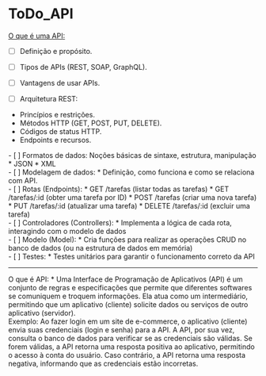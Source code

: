 # ToDo_API

<a href = "#API">O que é uma API: </a> 
- [ ] Definição e propósito.
- [ ] Tipos de APIs (REST, SOAP, GraphQL).
- [ ] Vantagens de usar APIs.

- [ ] Arquitetura REST:
* Princípios e restrições.
* Métodos HTTP (GET, POST, PUT, DELETE).
* Códigos de status HTTP.
* Endpoints e recursos.
<div id="DADOS">
- [ ] Formatos de dados:
Noções básicas de sintaxe, estrutura, manipulação
* JSON
* XML
<div id="MOL_DADOS">
- [ ] Modelagem de dados:
* Definição, como funciona e como se relaciona com API.
<div id="ROUTS">
- [ ] Rotas (Endpoints):
* GET /tarefas (listar todas as tarefas)
* GET /tarefas/:id (obter uma tarefa por ID)
* POST /tarefas (criar uma nova tarefa)
* PUT /tarefas/:id (atualizar uma tarefa)
* DELETE /tarefas/:id (excluir uma tarefa)
<div id="CONTROL">
- [ ] Controladores (Controllers):
* Implementa a lógica de cada rota, interagindo com o modelo de dados
<div id="MODEL">
- [ ] Modelo (Model):
* Cria funções para realizar as operações CRUD no banco de dados (ou na estrutura de dados em memória)
<div id="TESTS">
- [ ] Testes:
* Testes unitários para garantir o funcionamento correto da API
<hr>
 
<div id = "#API"> 
O que é API:
* Uma Interface de Programação de Aplicativos (API) é um conjunto de regras e especificações que permite que diferentes softwares se comuniquem e troquem informações. Ela atua    como um intermediário, permitindo que um aplicativo (cliente) solicite dados ou serviços de outro aplicativo (servidor). <br>
  Exemplo: Ao fazer login em um site de e-commerce, o aplicativo (cliente) envia suas credenciais (login e senha) para a API. A API, por sua vez, consulta o banco de dados para   verificar se as credenciais são válidas. Se forem válidas, a API retorna uma resposta positiva ao aplicativo, permitindo o acesso à conta do usuário. Caso contrário, a API      retorna uma resposta negativa, informando que as credenciais estão incorretas.
